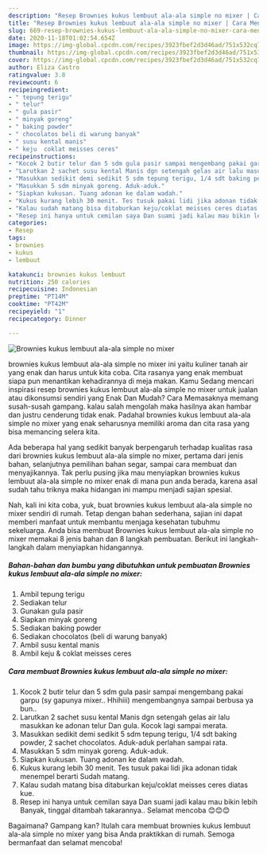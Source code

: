```yaml
---
description: "Resep Brownies kukus lembuut ala-ala simple no mixer | Cara Mengolah Brownies kukus lembuut ala-ala simple no mixer Yang Lezat"
title: "Resep Brownies kukus lembuut ala-ala simple no mixer | Cara Mengolah Brownies kukus lembuut ala-ala simple no mixer Yang Lezat"
slug: 669-resep-brownies-kukus-lembuut-ala-ala-simple-no-mixer-cara-mengolah-brownies-kukus-lembuut-ala-ala-simple-no-mixer-yang-lezat
date: 2020-11-18T01:02:54.654Z
image: https://img-global.cpcdn.com/recipes/3923fbef2d3d46ad/751x532cq70/brownies-kukus-lembuut-ala-ala-simple-no-mixer-foto-resep-utama.jpg
thumbnail: https://img-global.cpcdn.com/recipes/3923fbef2d3d46ad/751x532cq70/brownies-kukus-lembuut-ala-ala-simple-no-mixer-foto-resep-utama.jpg
cover: https://img-global.cpcdn.com/recipes/3923fbef2d3d46ad/751x532cq70/brownies-kukus-lembuut-ala-ala-simple-no-mixer-foto-resep-utama.jpg
author: Eliza Castro
ratingvalue: 3.8
reviewcount: 6
recipeingredient:
- " tepung terigu"
- " telur"
- " gula pasir"
- " minyak goreng"
- " baking powder"
- " chocolatos beli di warung banyak"
- " susu kental manis"
- " keju  coklat meisses ceres"
recipeinstructions:
- "Kocok 2 butir telur dan 5 sdm gula pasir sampai mengembang pakai garpu (sy gapunya mixer.. Hhihiii) mengembangnya sampai berbusa ya bun.."
- "Larutkan 2 sachet susu kental Manis dgn setengah gelas air lalu masukkan ke adonan telur Dan gula. Kocok lagi sampai merata."
- "Masukkan sedikit demi sedikit 5 sdm tepung terigu, 1/4 sdt baking powder, 2 sachet chocolatos. Aduk-aduk perlahan sampai rata."
- "Masukkan 5 sdm minyak goreng. Aduk-aduk."
- "Siapkan kukusan. Tuang adonan ke dalam wadah."
- "Kukus kurang lebih 30 menit. Tes tusuk pakai lidi jika adonan tidak menempel berarti Sudah matang."
- "Kalau sudah matang bisa ditaburkan keju/coklat meisses ceres diatas kue."
- "Resep ini hanya untuk cemilan saya Dan suami jadi kalau mau bikin lebih Banyak, tinggal ditambah takarannya.. Selamat mencoba 😊😊😊"
categories:
- Resep
tags:
- brownies
- kukus
- lembuut

katakunci: brownies kukus lembuut 
nutrition: 250 calories
recipecuisine: Indonesian
preptime: "PT14M"
cooktime: "PT42M"
recipeyield: "1"
recipecategory: Dinner

---
```



![Brownies kukus lembuut ala-ala simple no mixer](https://img-global.cpcdn.com/recipes/3923fbef2d3d46ad/751x532cq70/brownies-kukus-lembuut-ala-ala-simple-no-mixer-foto-resep-utama.jpg)


brownies kukus lembuut ala-ala simple no mixer ini yaitu kuliner tanah air yang enak dan harus untuk kita coba. Cita rasanya yang enak membuat siapa pun menantikan kehadirannya di meja makan.
Kamu Sedang mencari inspirasi resep brownies kukus lembuut ala-ala simple no mixer untuk jualan atau dikonsumsi sendiri yang Enak Dan Mudah? Cara Memasaknya memang susah-susah gampang. kalau salah mengolah maka hasilnya akan hambar dan justru cenderung tidak enak. Padahal brownies kukus lembuut ala-ala simple no mixer yang enak seharusnya memiliki aroma dan cita rasa yang bisa memancing selera kita.

Ada beberapa hal yang sedikit banyak berpengaruh terhadap kualitas rasa dari brownies kukus lembuut ala-ala simple no mixer, pertama dari jenis bahan, selanjutnya pemilihan bahan segar, sampai cara membuat dan menyajikannya. Tak perlu pusing jika mau menyiapkan brownies kukus lembuut ala-ala simple no mixer enak di mana pun anda berada, karena asal sudah tahu triknya maka hidangan ini mampu menjadi sajian spesial.




Nah, kali ini kita coba, yuk, buat brownies kukus lembuut ala-ala simple no mixer sendiri di rumah. Tetap dengan bahan sederhana, sajian ini dapat memberi manfaat untuk membantu menjaga kesehatan tubuhmu sekeluarga. Anda bisa membuat Brownies kukus lembuut ala-ala simple no mixer memakai 8 jenis bahan dan 8 langkah pembuatan. Berikut ini langkah-langkah dalam menyiapkan hidangannya.

<!--inarticleads1-->

##### Bahan-bahan dan bumbu yang dibutuhkan untuk pembuatan Brownies kukus lembuut ala-ala simple no mixer:

1. Ambil  tepung terigu
1. Sediakan  telur
1. Gunakan  gula pasir
1. Siapkan  minyak goreng
1. Sediakan  baking powder
1. Sediakan  chocolatos (beli di warung banyak)
1. Ambil  susu kental manis
1. Ambil  keju &amp; coklat meisses ceres




<!--inarticleads2-->

##### Cara membuat Brownies kukus lembuut ala-ala simple no mixer:

1. Kocok 2 butir telur dan 5 sdm gula pasir sampai mengembang pakai garpu (sy gapunya mixer.. Hhihiii) mengembangnya sampai berbusa ya bun..
1. Larutkan 2 sachet susu kental Manis dgn setengah gelas air lalu masukkan ke adonan telur Dan gula. Kocok lagi sampai merata.
1. Masukkan sedikit demi sedikit 5 sdm tepung terigu, 1/4 sdt baking powder, 2 sachet chocolatos. Aduk-aduk perlahan sampai rata.
1. Masukkan 5 sdm minyak goreng. Aduk-aduk.
1. Siapkan kukusan. Tuang adonan ke dalam wadah.
1. Kukus kurang lebih 30 menit. Tes tusuk pakai lidi jika adonan tidak menempel berarti Sudah matang.
1. Kalau sudah matang bisa ditaburkan keju/coklat meisses ceres diatas kue.
1. Resep ini hanya untuk cemilan saya Dan suami jadi kalau mau bikin lebih Banyak, tinggal ditambah takarannya.. Selamat mencoba 😊😊😊




Bagaimana? Gampang kan? Itulah cara membuat brownies kukus lembuut ala-ala simple no mixer yang bisa Anda praktikkan di rumah. Semoga bermanfaat dan selamat mencoba!

